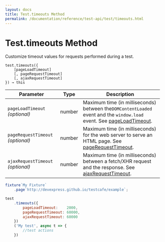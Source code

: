 ```yaml
---
layout: docs
title: Test.timeouts Method
permalink: /documentation/reference/test-api/test/timeouts.html
---
```

# Test.timeouts Method

Customize timeout values for requests performed during a test.

```text
test.timeouts({
    [pageLoadTimeout]
    [, pageRequestTimeout]
    [, ajaxRequestTimeout]
}) → this
```

Parameter                         | Type   | Description
--------------------------------- | ------ | ---------------------------------------------------------------------------
`pageLoadTimeout` *(optional)*    | number | Maximum time (in milliseconds) between the`DOMContentLoaded` event and the `window.load` event. See [pageLoadTimeout](../../configuration-file.md#pageloadtimeout).
`pageRequestTimeout` *(optional)* | number | Maximum time (in milliseconds) for the web server to serve an HTML page. See [pageRequestTimeout](../../configuration-file.md#ajaxrequesttimeout).
`ajaxRequestTimeout` *(optional)* | number | Maximum time (in milliseconds) between a fetch/XHR request and the response. See [ajaxRequestTimeout](../../configuration-file.md#ajaxrequesttimeout).

```js
fixture`My Fixture`
    .page`http://devexpress.github.io/testcafe/example`;

test
    .timeouts({
        pageLoadTimeout:    2000,
        pageRequestTimeout: 60000,
        ajaxRequestTimeout: 60000
    })
    ('My test', async t => {
        //test actions
    })
```
